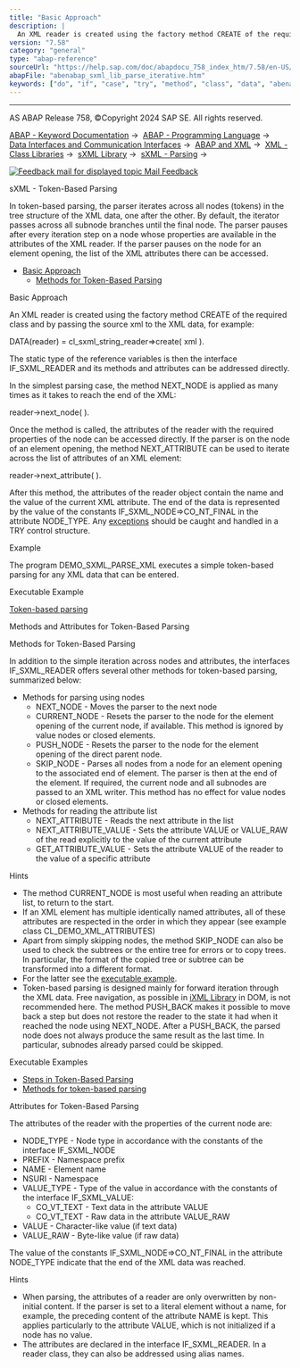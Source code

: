```yaml
---
title: "Basic Approach"
description: |
  An XML reader is created using the factory method CREATE of the required class and by passing the source xml to the XML data, for example: DATA(reader) = cl_sxml_string_reader=>create( xml ). The static type of the reference variables is then the interface IF_SXML_READER and its methods and att
version: "7.58"
category: "general"
type: "abap-reference"
sourceUrl: "https://help.sap.com/doc/abapdocu_758_index_htm/7.58/en-US/abenabap_sxml_lib_parse_iterative.htm"
abapFile: "abenabap_sxml_lib_parse_iterative.htm"
keywords: ["do", "if", "case", "try", "method", "class", "data", "abenabap", "sxml", "lib", "parse", "iterative"]
---
```


* * *

AS ABAP Release 758, ©Copyright 2024 SAP SE. All rights reserved.

[ABAP - Keyword Documentation](https://help.sap.com/doc/abapdocu_758_index_htm/7.58/en-US/abenabap.htm) →  [ABAP - Programming Language](https://help.sap.com/doc/abapdocu_758_index_htm/7.58/en-US/abenabap_reference.htm) →  [Data Interfaces and Communication Interfaces](https://help.sap.com/doc/abapdocu_758_index_htm/7.58/en-US/abenabap_data_communication.htm) →  [ABAP and XML](https://help.sap.com/doc/abapdocu_758_index_htm/7.58/en-US/abenabap_xml.htm) →  [XML - Class Libraries](https://help.sap.com/doc/abapdocu_758_index_htm/7.58/en-US/abenabap_xml_libs.htm) →  [sXML Library](https://help.sap.com/doc/abapdocu_758_index_htm/7.58/en-US/abenabap_sxml_lib.htm) →  [sXML - Parsing](https://help.sap.com/doc/abapdocu_758_index_htm/7.58/en-US/abenabap_sxml_lib_parse.htm) → 

 [![](Mail.gif?object=Mail.gif "Feedback mail for displayed topic") Mail Feedback](mailto:f1_help@sap.com?subject=Feedback%20on%20ABAP%20Documentation&body=Document:%20sXML%20-%20Token-Based%20Parsing%2C%20ABENABAP_SXML_LIB_PARSE_ITERATIVE%2C%20758%0D%0A%0D%0AError:%0D%0A%0D%0A%0D%0A%0D%0ASuggestion%20for%20improvement:)

sXML - Token-Based Parsing

In token-based parsing, the parser iterates across all nodes (tokens) in the tree structure of the XML data, one after the other. By default, the iterator passes across all subnode branches until the final node. The parser pauses after every iteration step on a node whose properties are available in the attributes of the XML reader. If the parser pauses on the node for an element opening, the list of the XML attributes there can be accessed.

-   [Basic Approach](#abenabap-sxml-lib-parse-iterative-1-------methods-and-attributes-for-token-based-parsing---@ITOC@@ABENABAP_SXML_LIB_PARSE_ITERATIVE_2)
    -   [Methods for Token-Based Parsing](#abenabap-sxml-lib-parse-iterative-3-----------attributes-for-token-based-parsing---@ITOC@@ABENABAP_SXML_LIB_PARSE_ITERATIVE_4)

Basic Approach   

An XML reader is created using the factory method CREATE of the required class and by passing the source xml to the XML data, for example:

DATA(reader) = cl\_sxml\_string\_reader=>create( xml ).

The static type of the reference variables is then the interface IF\_SXML\_READER and its methods and attributes can be addressed directly.

In the simplest parsing case, the method NEXT\_NODE is applied as many times as it takes to reach the end of the XML:

reader->next\_node( ).

Once the method is called, the attributes of the reader with the required properties of the node can be accessed directly. If the parser is on the node of an element opening, the method NEXT\_ATTRIBUTE can be used to iterate across the list of attributes of an XML element:

reader->next\_attribute( ).

After this method, the attributes of the reader object contain the name and the value of the current XML attribute. The end of the data is represented by the value of the constants IF\_SXML\_NODE=>CO\_NT\_FINAL in the attribute NODE\_TYPE. Any [exceptions](https://help.sap.com/doc/abapdocu_758_index_htm/7.58/en-US/abenabap_sxml_lib_exceptions.htm) should be caught and handled in a TRY control structure.

Example

The program DEMO\_SXML\_PARSE\_XML executes a simple token-based parsing for any XML data that can be entered.

Executable Example

[Token-based parsing](https://help.sap.com/doc/abapdocu_758_index_htm/7.58/en-US/abensxml_parsing_abexa.htm)

Methods and Attributes for Token-Based Parsing   

Methods for Token-Based Parsing   

In addition to the simple iteration across nodes and attributes, the interfaces IF\_SXML\_READER offers several other methods for token-based parsing, summarized below:

-   Methods for parsing using nodes
    -   NEXT\_NODE - Moves the parser to the next node
    -   CURRENT\_NODE - Resets the parser to the node for the element opening of the current node, if available. This method is ignored by value nodes or closed elements.
    -   PUSH\_NODE - Resets the parser to the node for the element opening of the direct parent node.
    -   SKIP\_NODE - Parses all nodes from a node for an element opening to the associated end of element. The parser is then at the end of the element. If required, the current node and all subnodes are passed to an XML writer. This method has no effect for value nodes or closed elements.
-   Methods for reading the attribute list
    -   NEXT\_ATTRIBUTE - Reads the next attribute in the list
    -   NEXT\_ATTRIBUTE\_VALUE - Sets the attribute VALUE or VALUE\_RAW of the read explicitly to the value of the current attribute
    -   GET\_ATTRIBUTE\_VALUE - Sets the attribute VALUE of the reader to the value of a specific attribute

Hints

-   The method CURRENT\_NODE is most useful when reading an attribute list, to return to the start.
-   If an XML element has multiple identically named attributes, all of these attributes are respected in the order in which they appear (see example class CL\_DEMO\_XML\_ATTRIBUTES)
-   Apart from simply skipping nodes, the method SKIP\_NODE can also be used to check the subtrees or the entire tree for errors or to copy trees. In particular, the format of the copied tree or subtree can be transformed into a different format.
-   For the latter see the [executable example](https://help.sap.com/doc/abapdocu_758_index_htm/7.58/en-US/abensxml_format_trafos_abexa.htm).
-   Token-based parsing is designed mainly for forward iteration through the XML data. Free navigation, as possible in [iXML Library](https://help.sap.com/doc/abapdocu_758_index_htm/7.58/en-US/abenabap_ixml_lib.htm) in DOM, is not recommended here. The method PUSH\_BACK makes it possible to move back a step but does not restore the reader to the state it had when it reached the node using NEXT\_NODE. After a PUSH\_BACK, the parsed node does not always produce the same result as the last time. In particular, subnodes already parsed could be skipped.

Executable Examples

-   [Steps in Token-Based Parsing](https://help.sap.com/doc/abapdocu_758_index_htm/7.58/en-US/abensxml_parsing_steps_abexa.htm)
-   [Methods for token-based parsing](https://help.sap.com/doc/abapdocu_758_index_htm/7.58/en-US/abensxml_parsing_methods_abexa.htm)

Attributes for Token-Based Parsing   

The attributes of the reader with the properties of the current node are:

-   NODE\_TYPE - Node type in accordance with the constants of the interface IF\_SXML\_NODE
-   PREFIX - Namespace prefix
-   NAME - Element name
-   NSURI - Namespace
-   VALUE\_TYPE - Type of the value in accordance with the constants of the interface IF\_SXML\_VALUE:
    -   CO\_VT\_TEXT - Text data in the attribute VALUE
    -   CO\_VT\_TEXT - Raw data in the attribute VALUE\_RAW
-   VALUE - Character-like value (if text data)
-   VALUE\_RAW - Byte-like value (if raw data)

The value of the constants IF\_SXML\_NODE=>CO\_NT\_FINAL in the attribute NODE\_TYPE indicate that the end of the XML data was reached.

Hints

-   When parsing, the attributes of a reader are only overwritten by non-initial content. If the parser is set to a literal element without a name, for example, the preceding content of the attribute NAME is kept. This applies particularly to the attribute VALUE, which is not initialized if a node has no value.
-   The attributes are declared in the interface IF\_SXML\_READER. In a reader class, they can also be addressed using alias names.